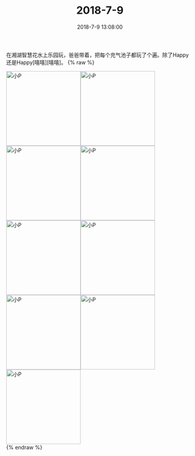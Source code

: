 ﻿---
title: "2018-7-9"
date: 2018-7-9 13:08:00
tags: 文字
categories: 妈妈
---
在湘湖智慧花水上乐园玩，爸爸带着，把每个充气池子都玩了个遍。除了Happy还是Happy[嘻嘻][嘻嘻]。
{% raw %}
<div style="width:500 px">
<div style="float:left; width:100 px"><img src="/images/微信图片_20190213141050.jpg" width="200" alt="小P"></div>
<div style="float:left; width:100 px"><img src="/images/微信图片_20190213141054.jpg" width="200" alt="小P"></div>
<div style="float:left; width:100 px"><img src="/images/微信图片_20190213141059.jpg" width="200" alt="小P"></div>
<div style="float:left; width:100 px"><img src="/images/微信图片_20190213141103.jpg" width="200" alt="小P"></div>
<div style="float:left; width:100 px"><img src="/images/微信图片_20190213141108.jpg" width="200" alt="小P"></div>
<div style="float:left; width:100 px"><img src="/images/微信图片_20190213141112.jpg" width="200" alt="小P"></div>
<div style="float:left; width:100 px"><img src="/images/微信图片_20190213141117.jpg" width="200" alt="小P"></div>
<div style="float:left; width:100 px"><img src="/images/微信图片_20190213141121.jpg" width="200" alt="小P"></div>
<div style="float:left; width:100 px"><img src="/images/微信图片_20190213141126.jpg" width="200" alt="小P"></div>
<div style="clear:both"></div>
</div>
{% endraw %}